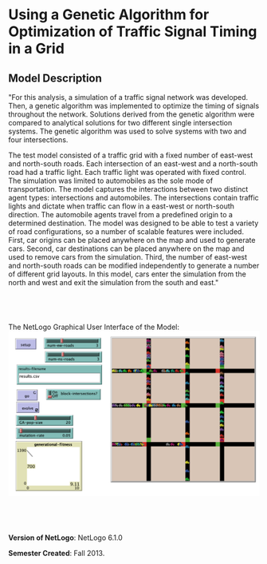 # Using a Genetic Algorithm for Optimization of Traffic Signal Timing in a Grid

## Model Description  

"For this analysis, a simulation of a traffic signal network was developed. Then, a genetic algorithm was implemented to optimize the timing of signals throughout the network. Solutions derived from the genetic algorithm were compared to analytical solutions for two different single intersection systems. The genetic algorithm was used to solve systems with two and four intersections.

The test model consisted of a traffic grid with a fixed number of east-west and north-south roads. Each intersection of an east-west and a north-south road had a traffic light. Each traffic light was operated with fixed control. The simulation was limited to automobiles as the sole mode of transportation. The model captures the interactions between two distinct agent types: intersections and automobiles. The intersections contain traffic lights and dictate when traffic can flow in a east-west or north-south direction. The automobile agents travel from a predefined origin to a determined destination. The model was designed to be able to test a variety of road configurations, so a number of scalable features were included. First, car origins can be placed anywhere on the map and used to generate cars. Second, car destinations can be placed anywhere on the map and used to remove cars from the simulation. Third, the number of east-west and north-south roads can be modified independently to generate a number of different grid layouts. In this model, cars enter the simulation from the north and west and exit the simulation from the south and east."


## &nbsp;
The NetLogo Graphical User Interface of the Model: 
![The NetLogo Graphical User Interface](GUI.png)

## &nbsp;

**Version of NetLogo**: NetLogo 6.1.0

**Semester Created**: Fall 2013.

